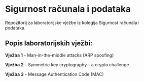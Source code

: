# Sigurnost računala i podataka
Repozitorij za laboratorijske vježbe iz kolegija Sigurnost računala i podataka.


## Popis laboratorijskih vježbi:

**Vježba 1** - Man-in-the-middle attacks (ARP spoofing)

**Vježba 2** - Symmetric key cryptography - a crypto challenge

**Vježba 3** - Message Authentication Code (MAC)
